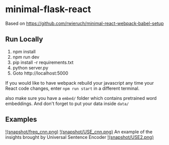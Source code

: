 # minimal-flask-react

Based on https://github.com/rwieruch/minimal-react-webpack-babel-setup

## Run Locally

1. npm install
2. npm run dev
3. pip install -r requirements.txt
4. python server.py
5. Goto http://localhost:5000

If you would like to have webpack rebuild your javascript any time your React code changes, enter `npm run start` in a different terminal.

also make sure you have a `embed/` folder which contains pretrained word embeddings. And don't forget to put your data inside `data/`

## Examples

[!(snapshot/freq_cnn.png)]()
[!(snapshot/USE_cnn.png)]()
An example of the insights brought by Universal Sentence Encoder
[!(snapshot/USE2.png)]()

